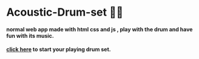 # Acoustic-Drum-set 🥁🥁
#### normal web app made with html css and js , play with the drum and have fun with its music.
#### [click here](https://acoustic-drum-set.netlify.app) to start your playing drum set.
